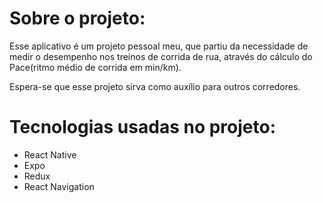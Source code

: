 # Sobre o projeto:
Esse aplicativo é um projeto pessoal meu, que partiu da necessidade de medir o desempenho nos treinos de corrida de rua, através do cálculo do Pace(ritmo médio de corrida em min/km). 

Espera-se que esse projeto sirva como auxílio para outros corredores.

# Tecnologias usadas no projeto:

- React Native
- Expo
- Redux
- React Navigation

